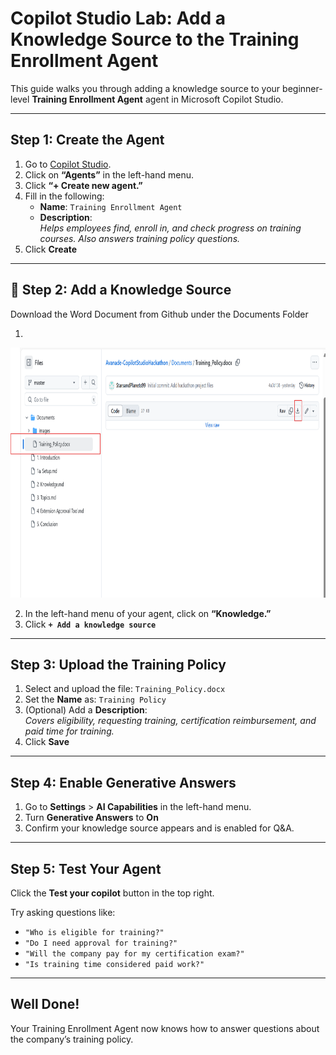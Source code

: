 #  Copilot Studio Lab: Add a Knowledge Source to the Training Enrollment Agent

This guide walks you through adding a knowledge source to your beginner-level **Training Enrollment Agent** agent in Microsoft Copilot Studio.

---

## Step 1: Create the Agent

1. Go to [Copilot Studio](https://copilotstudio.microsoft.com).
2. Click on **“Agents”** in the left-hand menu.
3. Click **“+ Create new agent.”**
4. Fill in the following:
   - **Name**: `Training Enrollment Agent`
   - **Description**:  
     _Helps employees find, enroll in, and check progress on training courses. Also answers training policy questions._
5. Click **Create**

---

## 📎 Step 2: Add a Knowledge Source

Download the Word Document from Github under the Documents Folder 

1. <p align="center">
  <img src="Documents/Images/dwnloadtraining.png" alt="Environments screen" height="400"/>
</p>

2. In the left-hand menu of your agent, click on **“Knowledge.”**
3. Click **`+ Add a knowledge source`**


---

##  Step 3: Upload the Training Policy

1. Select and upload the file: `Training_Policy.docx`
2. Set the **Name** as: `Training Policy`
3. (Optional) Add a **Description**:  
   _Covers eligibility, requesting training, certification reimbursement, and paid time for training._
4. Click **Save**

---

##  Step 4: Enable Generative Answers

1. Go to **Settings** > **AI Capabilities** in the left-hand menu.
2. Turn **Generative Answers** to **On**
3. Confirm your knowledge source appears and is enabled for Q&A.

---

##  Step 5: Test Your Agent

Click the **Test your copilot** button in the top right.

Try asking questions like:
- `"Who is eligible for training?"`
- `"Do I need approval for training?"`
- `"Will the company pay for my certification exam?"`
- `"Is training time considered paid work?"`

---

##  Well Done!

Your Training Enrollment Agent now knows how to answer questions about the company’s training policy.

